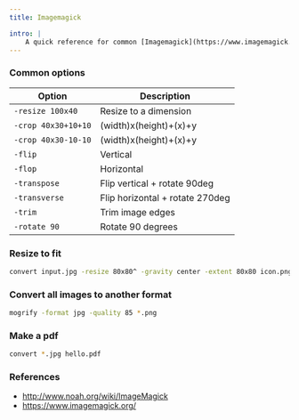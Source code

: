 ```yaml
---
title: Imagemagick

intro: |
    A quick reference for common [Imagemagick](https://www.imagemagick.org) commands and switches.
---
```


### Common options

| Option              | Description                     |
| ------------------- | ------------------------------- |
| `-resize 100x40`    | Resize to a dimension           |
| `-crop 40x30+10+10` | (width)x(height)+(x)+y          |
| `-crop 40x30-10-10` | (width)x(height)+(x)+y          |
| `-flip`             | Vertical                        |
| `-flop`             | Horizontal                      |
| `-transpose`        | Flip vertical + rotate 90deg    |
| `-transverse`       | Flip horizontal + rotate 270deg |
| `-trim`             | Trim image edges                |
| `-rotate 90`        | Rotate 90 degrees               |

### Resize to fit

```sh
convert input.jpg -resize 80x80^ -gravity center -extent 80x80 icon.png
```

### Convert all images to another format

```sh
mogrify -format jpg -quality 85 *.png
```

### Make a pdf

```sh
convert *.jpg hello.pdf
```

### References

-   <http://www.noah.org/wiki/ImageMagick>
-   <https://www.imagemagick.org/>
